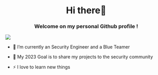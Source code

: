 
<h1 align="center">Hi there👋</h1>
<h3 align="center">Welcome on my personal Github profile !</h3>

<p align="left"> <a href="https://twitter.com/QuentinBrusa" target="blank"><img src="https://img.shields.io/twitter/follow/QuentinBrusa?logo=twitter&style=for-the-badge" /></a> </p>

- 🌱 I’m currently an Security Engineer and a Blue Teamer

- 🔭 My 2023 Goal is to share my projects to the security community

- ⚡ I love to learn new things

        
